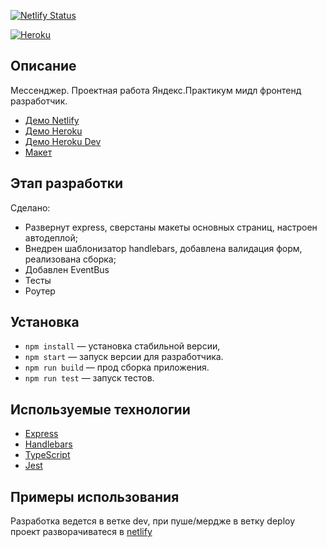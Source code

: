 [![Netlify
Status](https://api.netlify.com/api/v1/badges/9aaef7de-1e5d-4fda-bc39-faa10a68b35b/deploy-status)](https://app.netlify.com/sites/mf-messenger/deploys)

[![Heroku](http://heroku-badge.herokuapp.com/?app=mf-messenger-praktikum-yandex&style=flat&svg=1)](https://mf-messenger-praktikum-yandex.herokuapp.com/)

## Описание

Мессенджер. Проектная работа Яндекс.Практикум мидл фронтенд разработчик.

- [Демо Netlify](https://mf-messenger.netlify.app/)
- [Демо Heroku](https://mf-messenger-praktikum-yandex.herokuapp.com/)
- [Демо Heroku Dev](https://mf-messenger-praktikum-ya-dev.herokuapp.com/)
- [Макет](https://www.figma.com/file/sliHo84YHIeYIr1kY1kY1i/Messenger-Praktikum?node-id=0%3A1)

## Этап разработки

Cделано:

- Развернут express, сверстаны макеты основных страниц, настроен автодеплой;
- Внедрен шаблонизатор handlebars, добавлена валидация форм, реализована сборка;
- Добавлен EventBus
- Тесты
- Роутер

## Установка

- `npm install` — установка стабильной версии,
- `npm start` — запуск версии для разработчика.
- `npm run build` — прод сборка приложения.
- `npm run test` — запуск тестов.

## **Используемые технологии**

- [Express](https://expressjs.com/ru/)
- [Handlebars](https://handlebarsjs.com/)
- [TypeScript](https://www.typescriptlang.org/)
- [Jest](https://jestjs.io/)

## **Примеры использования**

Разработка ведется в ветке dev, при пуше/мердже в ветку deploy проект разворачиватеся в [netlify](https://mf-messenger.netlify.app/)
